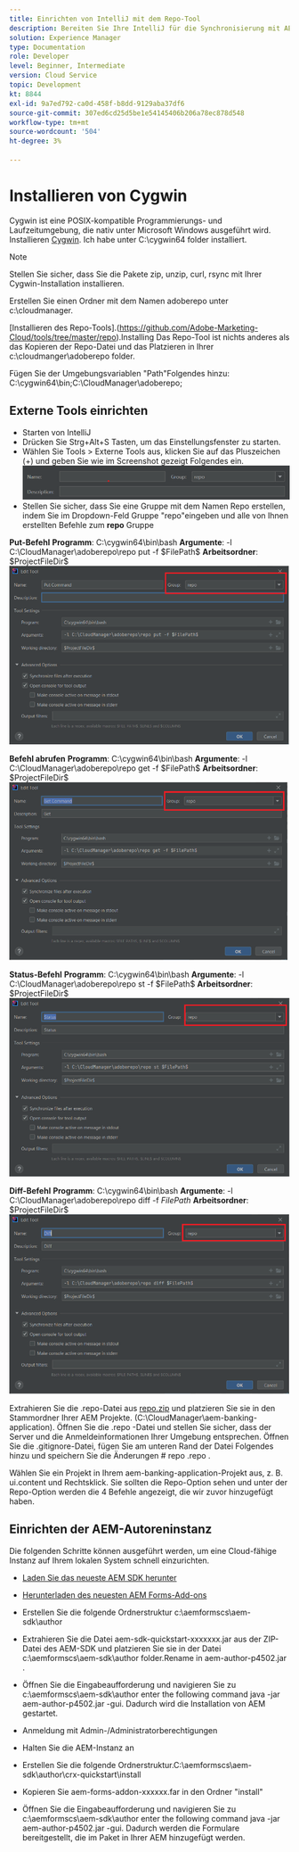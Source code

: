 ```yaml
---
title: Einrichten von IntelliJ mit dem Repo-Tool
description: Bereiten Sie Ihre IntelliJ für die Synchronisierung mit AEM Cloud-fähigen Instanz vor
solution: Experience Manager
type: Documentation
role: Developer
level: Beginner, Intermediate
version: Cloud Service
topic: Development
kt: 8844
exl-id: 9a7ed792-ca0d-458f-b8dd-9129aba37df6
source-git-commit: 307ed6cd25d5be1e54145406b206a78ec878d548
workflow-type: tm+mt
source-wordcount: '504'
ht-degree: 3%

---
```


# Installieren von Cygwin


Cygwin ist eine POSIX-kompatible Programmierungs- und Laufzeitumgebung, die nativ unter Microsoft Windows ausgeführt wird.
Installieren [Cygwin](https://www.cygwin.com/). Ich habe unter C:\cygwin64 folder installiert.
>[!NOTE]
> Stellen Sie sicher, dass Sie die Pakete zip, unzip, curl, rsync mit Ihrer Cygwin-Installation installieren.

Erstellen Sie einen Ordner mit dem Namen adoberepo unter c:\cloudmanager.

[Installieren des Repo-Tools].(https://github.com/Adobe-Marketing-Cloud/tools/tree/master/repo).Installing Das Repo-Tool ist nichts anderes als das Kopieren der Repo-Datei und das Platzieren in Ihrer c:\cloudmanger\adoberepo folder.

Fügen Sie der Umgebungsvariablen &quot;Path&quot;Folgendes hinzu: C:\cygwin64\bin;C:\CloudManager\adoberepo;

## Externe Tools einrichten

* Starten von IntelliJ
* Drücken Sie Strg+Alt+S Tasten, um das Einstellungsfenster zu starten.
* Wählen Sie Tools > Externe Tools aus, klicken Sie auf das Pluszeichen (+) und geben Sie wie im Screenshot gezeigt Folgendes ein.
   ![rep](assets/repo.png)
* Stellen Sie sicher, dass Sie eine Gruppe mit dem Namen Repo erstellen, indem Sie im Dropdown-Feld Gruppe &quot;repo&quot;eingeben und alle von Ihnen erstellten Befehle zum **repo** Gruppe


**Put-Befehl**
**Programm**: C:\cygwin64\bin\bash
**Argumente**: -l C:\CloudManager\adoberepo\repo put -f \$FilePath\$
**Arbeitsordner**: \$ProjectFileDir\$
![put-command](assets/put-command.png)

**Befehl abrufen**
**Programm**: C:\cygwin64\bin\bash
**Argumente**: -l C:\CloudManager\adoberepo\repo get -f \$FilePath\$
**Arbeitsordner**: \$ProjectFileDir\$
![get-command](assets/get-command.png)

**Status-Befehl**
**Programm**: C:\cygwin64\bin\bash
**Argumente**: -l C:\CloudManager\adoberepo\repo st -f \$FilePath\$
**Arbeitsordner**: \$ProjectFileDir\$
![status-command](assets/status-command.png)

**Diff-Befehl**
**Programm**: C:\cygwin64\bin\bash
**Argumente**: -l C:\CloudManager\adoberepo\repo diff -f $FilePath$
**Arbeitsordner**: \$ProjectFileDir\$
![diff-command](assets/diff-command.png)

Extrahieren Sie die .repo-Datei aus [repo.zip](assets/repo.zip) und platzieren Sie sie in den Stammordner Ihrer AEM Projekte. (C:\CloudManager\aem-banking-application). Öffnen Sie die .repo -Datei und stellen Sie sicher, dass der Server und die Anmeldeinformationen Ihrer Umgebung entsprechen.
Öffnen Sie die .gitignore-Datei, fügen Sie am unteren Rand der Datei Folgendes hinzu und speichern Sie die Änderungen \# repo .repo .

Wählen Sie ein Projekt in Ihrem aem-banking-application-Projekt aus, z. B. ui.content und Rechtsklick. Sie sollten die Repo-Option sehen und unter der Repo-Option werden die 4 Befehle angezeigt, die wir zuvor hinzugefügt haben.

## Einrichten der AEM-Autoreninstanz

Die folgenden Schritte können ausgeführt werden, um eine Cloud-fähige Instanz auf Ihrem lokalen System schnell einzurichten.
* [Laden Sie das neueste AEM SDK herunter](https://experience.adobe.com/#/downloads/content/software-distribution/en/aemcloud.html)

* [Herunterladen des neuesten AEM Forms-Add-ons](https://experience.adobe.com/#/downloads/content/software-distribution/en/aemcloud.html)

* Erstellen Sie die folgende Ordnerstruktur c:\aemformscs\aem-sdk\author

* Extrahieren Sie die Datei aem-sdk-quickstart-xxxxxxx.jar aus der ZIP-Datei des AEM-SDK und platzieren Sie sie in der Datei c:\aemformscs\aem-sdk\author folder.Rename in aem-author-p4502.jar .

* Öffnen Sie die Eingabeaufforderung und navigieren Sie zu c:\aemformscs\aem-sdk\author enter the following command java -jar aem-author-p4502.jar -gui. Dadurch wird die Installation von AEM gestartet.
* Anmeldung mit Admin-/Administratorberechtigungen
* Halten Sie die AEM-Instanz an
* Erstellen Sie die folgende Ordnerstruktur.C:\aemformscs\aem-sdk\author\crx-quickstart\install
* Kopieren Sie aem-forms-addon-xxxxxx.far in den Ordner &quot;install&quot;
* Öffnen Sie die Eingabeaufforderung und navigieren Sie zu c:\aemformscs\aem-sdk\author enter the following command java -jar aem-author-p4502.jar -gui. Dadurch werden die Formulare bereitgestellt, die im Paket in Ihrer AEM hinzugefügt werden.
